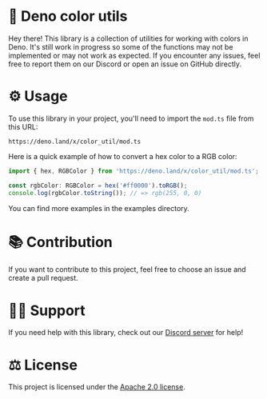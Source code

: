 # 🎨 Deno color utils
Hey there! This library is a collection of utilities for working with colors in Deno. It's still work in progress so 
some of the functions may not be implemented or may not work as expected. If you encounter any issues, feel free to 
report them on our Discord or open an issue on GitHub directly.

# ⚙️ Usage
To use this library in your project, you'll need to import the `mod.ts` file from this URL:
```
https://deno.land/x/color_util/mod.ts
```

Here is a quick example of how to convert a hex color to a RGB color:
```ts
import { hex, RGBColor } from 'https://deno.land/x/color_util/mod.ts';

const rgbColor: RGBColor = hex('#ff0000').toRGB();
console.log(rgbColor.toString()); // => rgb(255, 0, 0) 
```

You can find more examples in the examples directory.

# 📚 Contribution
If you want to contribute to this project, feel free to choose an issue and create a pull request. 

# 🤷‍♀️ Support
If you need help with this library, check out our [Discord server](https://discord.metahond.codes) for help!

# ⚖️ License
This project is licensed under the [Apache 2.0 license](./LICENSE).